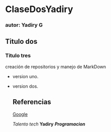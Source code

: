 # ClaseDosYadiry
### autor: Yadiry G
## Titulo dos 
### Titulo tres 

creación de repositorios y manejo de MarkDown
- version uno.
- version dos.


  ## Referencias
  [Google](https://www.google.com)

  *Talento tech* 
**Yadiry** 
***Programacion*** 

